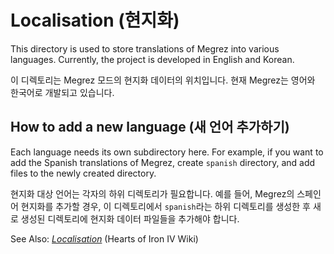 # Localisation (현지화)

This directory is used to store translations of Megrez into various languages. Currently, the project is developed in English and Korean.

이 디렉토리는 Megrez 모드의 현지화 데이터의 위치입니다. 현재 Megrez는 영어와 한국어로 개발되고 있습니다.

## How to add a new language (새 언어 추가하기)

Each language needs its own subdirectory here. For example, if you want to add the Spanish translations of Megrez, create `spanish` directory, and add files to the newly created directory.

현지화 대상 언어는 각자의 하위 디렉토리가 필요합니다. 예를 들어, Megrez의 스페인어 현지화를 추가할 경우, 이 디렉토리에서 `spanish`라는 하위 디렉토리를 생성한 후 새로 생성된 디렉토리에 현지화 데이터 파일들을 추가해야 합니다.

See Also: [*Localisation*](https://hoi4.paradoxwikis.com/Localisation) (Hearts of Iron IV Wiki)

